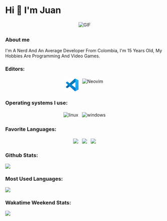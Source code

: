 # Hi 👋 I'm Juan

<div align="center">
    <img hight="300" width="700" alt="GIF" align="center" src="https://imgur.com/grpnPKi.gif">
</div>

##

### About me
I'm A Nerd And An Average Developer From Colombia, I'm 15 Years Old, My Hobbies Are Programming And Video Games.
### Editors:
<div align="center">
    <img src="https://raw.githubusercontent.com/github/explore/80688e429a7d4ef2fca1e82350fe8e3517d3494d/topics/visual-studio-code/visual-studio-code.png" alt="VS Code" height="40" style="vertical-align:top; margin:4px">
    <img src="https://www.vectorlogo.zone/logos/neovimio/neovimio-icon.svg" alt="Neovim" height="40" style="vertical-align:top; margin:4px">
</div>

### Operating systems I use:

<div align="center">
    <img src="https://www.vectorlogo.zone/logos/archlinux/archlinux-icon.svg" alt="linux" height="40" style="vertical-align:top; margin:4px">
    <img src="https://raw.githubusercontent.com/neilorangepeel/Free-Social-Icons/master/Flat/SVG/Windows.svg" alt="windows" height="40" style="vertical-align:top; margin:4px">
</div>

### Favorite Languages:

<div align="center">
    <img src="https://iconape.com/wp-content/files/sh/51404/svg/c--4.svg" height="40" style="vertical-align:top; margin:4px">
    <img src="https://iconape.com/wp-content/files/rj/371212/svg/371212.svg" height="40" style="vertical-align:top; margin:4px">
    <img src="https://www.vectorlogo.zone/logos/elixir-lang/elixir-lang-icon.svg" height="40" style="vertical-align:top; margin:4px">
</div>

### Github Stats:
<div style="display:flex;">
    <img src="https://github-readme-stats.vercel.app/api?username=dj45-sys&&show_icons=true&title_color=ff8000&icon_color=bb2acf&text_color=daf7dc&bg_color=424242"/>
</div>

### Most Used Languages:
<div style="display:flex;">
    <img src="https://github-readme-stats.vercel.app/api/top-langs/?username=dj45-sys">
</div>

### Wakatime Weekend Stats:

<div style="display: flex;">
    <img src="https://github-readme-stats.vercel.app/api/wakatime?username=Dj45Sys" width="50%" align="left"/>
</div>
